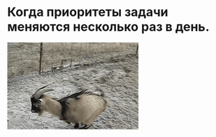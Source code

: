 # Когда приоритеты задачи меняются несколько раз в день.

![Когда приоритеты задачи меняются несколько раз в день.](../images/giphy.gif)